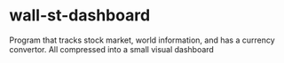 # wall-st-dashboard
Program that tracks stock market, world information, and has a currency convertor. All compressed into a small visual dashboard
